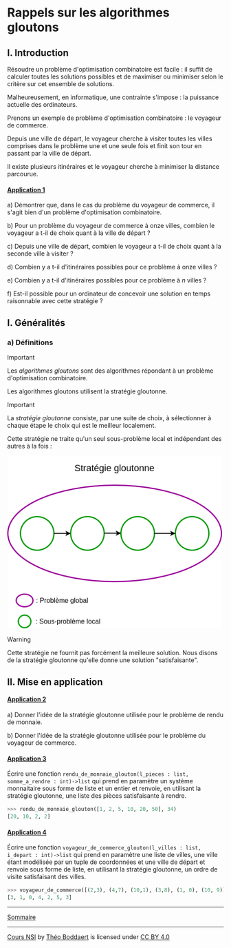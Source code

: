 # Rappels sur les algorithmes gloutons 

## I. Introduction

Résoudre un problème d'optimisation combinatoire est facile : il suffit de calculer toutes les solutions possibles et de maximiser ou minimiser selon le critère sur cet ensemble de solutions.

Malheureusement, en informatique, une contrainte s'impose : la puissance actuelle des ordinateurs.

Prenons un exemple de problème d'optimisation combinatoire : le voyageur de commerce.

Depuis une ville de départ, le voyageur cherche à visiter toutes les villes comprises dans le problème une et une seule fois et finit son tour en passant par la ville de départ.

Il existe plusieurs itinéraires et le voyageur cherche à minimiser la distance parcourue.

#### <ins>Application 1</ins>

a) Démontrer que, dans le cas du problème du voyageur de commerce, il s'agit bien d'un problème d'optimisation combinatoire.

b) Pour un problème du voyageur de commerce à onze villes, combien le voyageur a t-il de choix quant à la ville de départ ? 

c) Depuis une ville de départ, combien le voyageur a t-il de choix quant à la seconde ville à visiter ?

d) Combien y a t-il d'itinéraires possibles pour ce problème à onze villes ?

e) Combien y a t-il d'itinéraires possibles pour ce problème à $n$ villes ?

f) Est-il possible pour un ordinateur de concevoir une solution en temps raisonnable avec cette stratégie ?

## I. Généralités

### a) Définitions

> [!IMPORTANT]
> Les *algorithmes gloutons* sont des algorithmes répondant à un problème d'optimisation combinatoire.

Les algorithmes gloutons utilisent la stratégie gloutonne.

> [!IMPORTANT]
> La *stratégie gloutonne* consiste, par une suite de choix, à sélectionner à chaque étape le choix qui est le meilleur localement.

Cette stratégie ne traite qu'un seul sous-problème local et indépendant des autres à la fois :

<img src="./img/strategie_gloutonne.png" width=500>

> [!WARNING]
> Cette stratégie ne fournit pas forcément la meilleure solution. Nous disons de la stratégie gloutonne qu'elle donne une solution "satisfaisante".

## II. Mise en application 

#### <ins>Application 2</ins>

a) Donner l'idée de la stratégie gloutonne utilisée pour le problème de rendu de monnaie.

b) Donner l'idée de la stratégie gloutonne utilisée pour le problème du voyageur de commerce.

#### <ins>Application 3</ins>

Écrire une fonction `rendu_de_monnaie_glouton(l_pieces : list, somme_a_rendre : int)->list` qui prend en paramètre un système monnaitaire sous forme de liste et un entier et renvoie, en utilisant la stratégie gloutonne, une liste des pièces satisfaisante à rendre.

```python
>>> rendu_de_monnaie_glouton([1, 2, 5, 10, 20, 50], 34)
[20, 10, 2, 2]
```

#### <ins>Application 4</ins>

Écrire une fonction `voyageur_de_commerce_glouton(l_villes : list, i_depart : int)->list` qui prend en paramètre une liste de villes, une ville étant modélisée par un tuple de coordonnées et une ville de départ et renvoie sous forme de liste, en utilisant la stratégie gloutonne, un ordre de visite satisfaisant des villes.

```python
>>> voyageur_de_commerce([(2,3), (4,7), (10,1), (3,8), (1, 0), (10, 9)],3)
[3, 1, 0, 4, 2, 5, 3]
```

_________________

[Sommaire](./../../README.md)

___________

<p xmlns:cc="http://creativecommons.org/ns#" xmlns:dct="http://purl.org/dc/terms/"><a property="dct:title" rel="cc:attributionURL" href="https://github.com/boddaert/nsi">Cours NSI</a> by <a rel="cc:attributionURL dct:creator" property="cc:attributionName" href="https://github.com/boddaert">Théo Boddaert</a> is licensed under <a href="https://creativecommons.org/licenses/by/4.0/?ref=chooser-v1" target="_blank" rel="license noopener noreferrer" style="display:inline-block;">CC BY 4.0</a>  <img style="height:22px!important;margin-left:3px;vertical-align:text-bottom;" src="https://mirrors.creativecommons.org/presskit/icons/cc.svg?ref=chooser-v1" alt="">  <img style="height:22px!important;margin-left:3px;vertical-align:text-bottom;" src="https://mirrors.creativecommons.org/presskit/icons/by.svg?ref=chooser-v1" alt=""></p> 